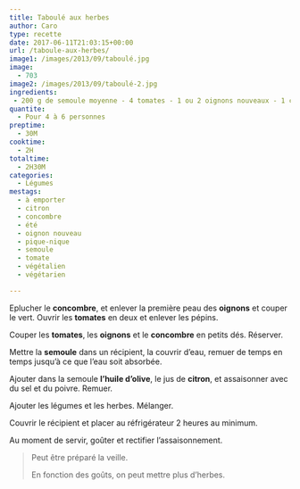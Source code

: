 ```yaml
---
title: Taboulé aux herbes
author: Caro
type: recette
date: 2017-06-11T21:03:15+00:00
url: /taboule-aux-herbes/
image1: /images/2013/09/taboulé.jpg
image:
  - 703
image2: /images/2013/09/taboulé-2.jpg
ingredients:
 - 200 g de semoule moyenne - 4 tomates - 1 ou 2 oignons nouveaux - 1 concombre - 1 cuillère à soupe de persil plat ciselé - 1 cuillère à soupe de coriandre ciselée - 1 cuillère à soupe de menthe ciselée - le jus d'un citron (ou 3 cuillères à soupe de jus de citron, ou de Pulco citron) - 3 cuillères à soupe d'huile d'olive - sel, poivre
quantite:
  - Pour 4 à 6 personnes
preptime:
  - 30M
cooktime:
  - 2H
totaltime:
  - 2H30M
categories:
  - Légumes
mestags:
  - à emporter
  - citron
  - concombre
  - été
  - oignon nouveau
  - pique-nique
  - semoule
  - tomate
  - végétalien
  - végétarien

---
```

Eplucher le **concombre**, et enlever la première peau des **oignons** et couper le vert. Ouvrir les **tomates** en deux et enlever les pépins.

Couper les **tomates**, les **oignons** et le **concombre** en petits dés. Réserver.

Mettre la **semoule** dans un récipient, la couvrir d&rsquo;eau, remuer de temps en temps jusqu&rsquo;à ce que l&rsquo;eau soit absorbée.

Ajouter dans la semoule **l&rsquo;huile d&rsquo;olive**, le jus de **citron**, et assaisonner avec du sel et du poivre. Remuer.

Ajouter les légumes et les herbes. Mélanger.

Couvrir le récipient et placer au réfrigérateur 2 heures au minimum.

Au moment de servir, goûter et rectifier l&rsquo;assaisonnement.

> Peut être préparé la veille.
> 
> En fonction des goûts, on peut mettre plus d&rsquo;herbes.